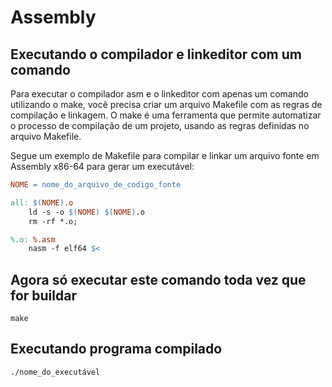 # Assembly 

## Executando o compilador e linkeditor com um comando

Para executar o compilador asm e o linkeditor com apenas um comando utilizando o make, você precisa criar um arquivo Makefile com as regras de compilação e linkagem. O make é uma ferramenta que permite automatizar o processo de compilação de um projeto, usando as regras definidas no arquivo Makefile.

Segue um exemplo de Makefile para compilar e linkar um arquivo fonte em Assembly x86-64 para gerar um executável:

```makefile
NOME = nome_do_arquivo_de_codigo_fonte

all: $(NOME).o
	ld -s -o $(NOME) $(NOME).o
	rm -rf *.o;

%.o: %.asm
	nasm -f elf64 $<
```

## Agora só executar este comando toda vez que for buildar

```make
make
```

## Executando programa compilado

```sh
./nome_do_executável
```